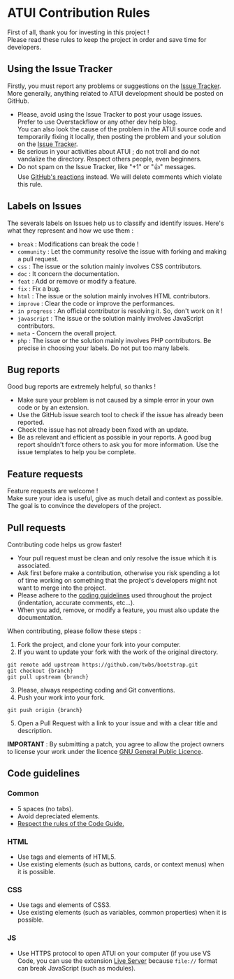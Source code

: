 # ATUI Contribution Rules
First of all, thank you for investing in this project !  
Please read these rules to keep the project in order and save time for developers.

## Using the Issue Tracker
Firstly, you must report any problems or suggestions on the [Issue Tracker](https://github.com/alcapitan/atui/issues).  
More generally, anything related to ATUI development should be posted on GitHub.  
  
- Please, avoid using the Issue Tracker to post your usage issues.  
Prefer to use Overstackflow or any other dev help blog.  
You can also look the cause of the problem in the ATUI source code and temporarily fixing it locally, then posting the problem and your solution on the [Issue Tracker](https://github.com/alcapitan/atui/issues).
- Be serious in your activities about ATUI ; do not troll and do not vandalize the directory. Respect others people, even beginners.
- Do not spam on the Issue Tracker, like "+1" or ":thumbsup:" messages.  
Use [GitHub's reactions](https://blog.github.com/2016-03-10-add-reactions-to-pull-requests-issues-and-comments/) instead. We will delete comments which violate this rule.

## Labels on Issues
The severals labels on Issues help us to classify and identify issues. Here's what they represent and how we use them :
- `break` : Modifications can break the code !
- `community` : Let the community resolve the issue with forking and making a pull request.
- `css` : The issue or the solution mainly involves CSS contributors.
- `doc` : It concern the documentation.
- `feat` : Add or remove or modify a feature.
- `fix` : Fix a bug.
- `html` : The issue or the solution mainly involves HTML contributors.
- `improve` : Clear the code or improve the performances.
- `in progress` : An official contributor is resolving it. So, don't work on it !
- `javascript` : The issue or the solution mainly involves JavaScript contributors.
- `meta` - Concern the overall project.
- `php` : The issue or the solution mainly involves PHP contributors.
Be precise in choosing your labels. Do not put too many labels.

## Bug reports
Good bug reports are extremely helpful, so thanks !  
- Make sure your problem is not caused by a simple error in your own code or by an extension.
- Use the GitHub issue search tool to check if the issue has already been reported.
- Check the issue has not already been fixed with an update. 
- Be as relevant and efficient as possible in your reports. A good bug report shouldn't force others to ask you for more information. Use the issue templates to help you be complete.

## Feature requests
Feature requests are welcome !  
Make sure your idea is useful, give as much detail and context as possible.  
The goal is to convince the developers of the project.  

## Pull requests
Contributing code helps us grow faster!  
- Your pull request must be clean and only resolve the issue which it is associated.
- Ask first before make a contribution, otherwise you risk spending a lot of time working on something that the project's developers might not want to merge into the project.
- Please adhere to the [coding guidelines](#code-guidelines) used throughout the project (indentation, accurate comments, etc...).
- When you add, remove, or modify a feature, you must also update the documentation.
  
When contributing, please follow these steps :
1. Fork the project, and clone your fork into your computer.
2. If you want to update your fork with the work of the original directory.
```
git remote add upstream https://github.com/twbs/bootstrap.git
git checkout {branch}
git pull upstream {branch}
```
3. Please, always respecting coding and Git conventions.
4. Push your work into your fork.
```
git push origin {branch}
```
5. Open a Pull Request with a link to your issue and with a clear title and description.

**IMPORTANT** : By submitting a patch, you agree to allow the project owners to license your work under the licence [GNU General Public Licence](https://github.com/alcapitan/atui/blob/beta/LICENSE.md).

## Code guidelines
### Common
- 5 spaces (no tabs).
- Avoid depreciated elements.
- [Respect the rules of the Code Guide. ](https://codeguide.co/)
### HTML
- Use tags and elements of HTML5.
- Use existing elements (such as buttons, cards, or context menus) when it is possible.
### CSS
- Use tags and elements of CSS3.
- Use existing elements (such as variables, common properties) when it is possible.
### JS
- Use HTTPS protocol to open ATUI on your computer (if you use VS Code, you can use the extension [Live Server](https://marketplace.visualstudio.com/items?itemName=ritwickdey.LiveServer) because `file://` format can break JavaScript (such as modules).
